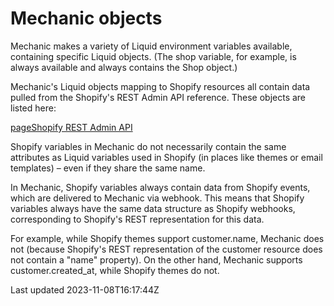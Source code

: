 # Mechanic objects

Mechanic makes a variety of Liquid environment variables available, containing specific Liquid objects. (The shop variable, for example, is always available and always contains the Shop object.)

Mechanic's Liquid objects mapping to Shopify resources all contain data pulled from the Shopify's REST Admin API reference. These objects are listed here:

[pageShopify REST Admin API](/platform/liquid/objects/shopify)

Shopify variables in Mechanic do not necessarily contain the same attributes as Liquid variables used in Shopify (in places like themes or email templates) – even if they share the same name.

In Mechanic, Shopify variables always contain data from Shopify events, which are delivered to Mechanic via webhook. This means that Shopify variables always have the same data structure as Shopify webhooks, corresponding to Shopify's REST representation for this data.

For example, while Shopify themes support customer.name, Mechanic does not (because Shopify's REST representation of the customer resource does not contain a "name" property). On the other hand, Mechanic supports customer.created\_at, while Shopify themes do not.

Last updated 2023-11-08T16:17:44Z